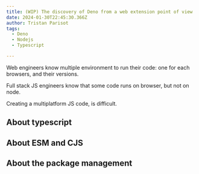 ```yaml
---
title: (WIP) The discovery of Deno from a web extension point of view
date: 2024-01-30T22:45:30.366Z
author: Tristan Parisot
tags:
  - Deno
  - Nodejs
  - Typescript

---
```


Web engineers know multiple environment to run their code: one for each
browsers, and their versions.

Full stack JS engineers know that some code runs on browser, but not on node.

Creating a multiplatform JS code, is difficult.

<!-- more -->

## About typescript

## About ESM and CJS

## About the package management
